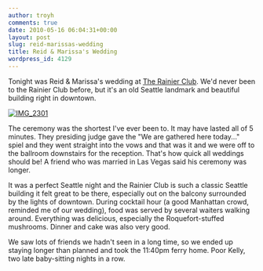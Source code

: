 ```yaml
---
author: troyh
comments: true
date: 2010-05-16 06:04:31+00:00
layout: post
slug: reid-marissas-wedding
title: Reid & Marissa's Wedding
wordpress_id: 4129
---
```


Tonight was Reid & Marissa's wedding at [The Rainier Club](http://www.therainierclub.com/). We'd never been to the Rainier Club before, but it's an old Seattle landmark and beautiful building right in downtown.

[![IMG_2301](http://farm4.static.flickr.com/3373/4615948364_91d4c88a68.jpg)](http://www.flickr.com/photos/troyh/4615948364/)

<!-- more -->The ceremony was the shortest I've ever been to. It may have lasted all of 5 minutes. They presiding judge gave the "We are gathered here today..." spiel and they went straight into the vows and that was it and we were off to the ballroom downstairs for the reception. That's how quick all weddings should be! A friend who was married in Las Vegas said his ceremony was longer.

It was a perfect Seattle night and the Rainier Club is such a classic Seattle building it felt great to be there, especially out on the balcony surrounded by the lights of downtown. During cocktail hour (a good Manhattan crowd, reminded me of our wedding), food was served by several waiters walking around. Everything was delicious, especially the Roquefort-stuffed mushrooms. Dinner and cake was also very good.

We saw lots of friends we hadn't seen in a long time, so we ended up staying longer than planned and took the 11:40pm ferry home. Poor Kelly, two late baby-sitting nights in a row.
